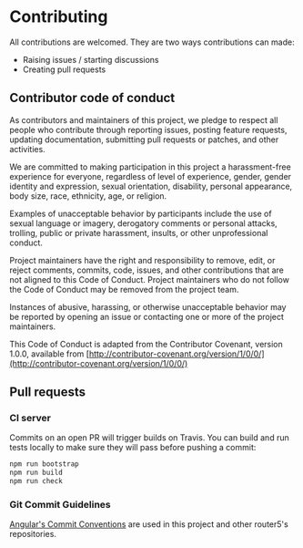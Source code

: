 # Contributing

All contributions are welcomed. They are two ways contributions can made:

- Raising issues / starting discussions
- Creating pull requests


## Contributor code of conduct

As contributors and maintainers of this project, we pledge to respect all people who contribute through reporting issues, posting feature requests, updating documentation, submitting pull requests or patches, and other activities.

We are committed to making participation in this project a harassment-free experience for everyone, regardless of level of experience, gender, gender identity and expression, sexual orientation, disability, personal appearance, body size, race, ethnicity, age, or religion.

Examples of unacceptable behavior by participants include the use of sexual language or imagery, derogatory comments or personal attacks, trolling, public or private harassment, insults, or other unprofessional conduct.

Project maintainers have the right and responsibility to remove, edit, or reject comments, commits, code, issues, and other contributions that are not aligned to this Code of Conduct. Project maintainers who do not follow the Code of Conduct may be removed from the project team.

Instances of abusive, harassing, or otherwise unacceptable behavior may be reported by opening an issue or contacting one or more of the project maintainers.

This Code of Conduct is adapted from the Contributor Covenant, version 1.0.0, available from [http://contributor-covenant.org/version/1/0/0/](http://contributor-covenant.org/version/1/0/0/)


## Pull requests

### CI server

Commits on an open PR will trigger builds on Travis. You can build and run tests locally to make sure they will pass before pushing a commit:

```sh
npm run bootstrap
npm run build
npm run check
```

### Git Commit Guidelines

[Angular's Commit Conventions](https://docs.google.com/document/d/1QrDFcIiPjSLDn3EL15IJygNPiHORgU1_OOAqWjiDU5Y/edit#) are used in this project and other router5's repositories.
